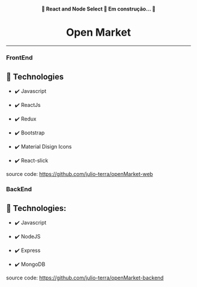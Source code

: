 
<h4 align="center"> 
	🚧  React and Node Select 🚀 Em construção...  🚧
</h4>


<h1 align="center">
Open Market
</h1>

<hr />


### FrontEnd
## 🚀 Technologies

- ✔️ Javascript

- ✔️ ReactJs
 
- ✔️ Redux

- ✔️ Bootstrap

- ✔️ Material Disign Icons

- ✔️ React-slick


source code:
  https://github.com/julio-terra/openMarket-web
  
  ### BackEnd
## 🚀 Technologies:

- ✔️ Javascript

- ✔️ NodeJS
 
- ✔️ Express

- ✔️ MongoDB

source code:
  https://github.com/julio-terra/openMarket-backend

